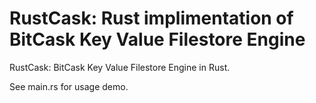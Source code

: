 # RustCask: Rust implimentation of BitCask Key Value Filestore Engine
RustCask: BitCask Key Value Filestore Engine in Rust.

See main.rs for usage demo.

